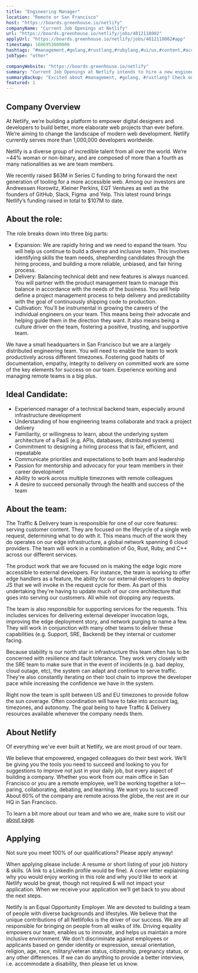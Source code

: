 ```yaml
---
title: "Engineering Manager"
location: "Remote or San Francisco"
host: "https://boards.greenhouse.io/netlify"
companyName: "Current Job Openings at Netlify"
url: "https://boards.greenhouse.io/netlify/jobs/4812118002"
applyUrl: "https://boards.greenhouse.io/netlify/jobs/4812118002#app"
timestamp: 1606953600000
hashtags: "#management,#golang,#rustlang,#rubylang,#ui/ux,#content,#accountant,#git,#operations,#figma"
jobType: "other"

companyWebsite: "https://boards.greenhouse.io/netlify"
summary: "Current Job Openings at Netlify intends to hire a new engineering manager. If you have experience working and managing remote teams is a big plus, consider applying."
summaryBackup: "Excited about #management, #golang, #rustlang? Check out this job post!"
featured: 1
---
```


## Company Overview

At Netlify, we’re building a platform to empower digital designers and developers to build better, more elaborate web projects than ever before. We’re aiming to change the landscape of modern web development. Netlify currently serves more than 1,000,000 developers worldwide.

Netlify is a diverse group of incredible talent from all over the world. We’re ~44% woman or non-binary, and are composed of more than a fourth as many nationalities as we are team members.

We recently raised $63M in Series C funding to bring forward the next generation of tooling for a more accessible web. Among our investors are Andreessen Horowitz, Kleiner Perkins, EQT Ventures as well as the founders of GitHub, Slack, Figma  and Yelp. This latest round brings Netlify’s funding raised in total to $107M to date.

## About the role:

The role breaks down into three big parts:

*   Expansion: We are rapidly hiring and we need to expand the team. You will help us continue to build a diverse and inclusive team. This involves identifying skills the team needs, shepherding candidates through the hiring process, and building a more reliable, unbiased, and fair hiring process.
*   Delivery: Balancing technical debt and new features is always nuanced. You will partner with the product management team to manage this balance in accordance with the needs of the business. You will help define a project management process to help delivery and predictability with the goal of continuously shipping code to production.
*   Cultivation: You'll be instrumental in growing the careers of the individual engineers on your team. This means being their advocate and helping guide them in the direction they want. It also means being a culture driver on the team, fostering a positive, trusting, and supportive team.

We have a small headquarters in San Francisco but we are a largely distributed engineering team. You will need to enable the team to work productively across different timezones. Fostering good habits of documentation, empathy, integrity to delivery on committed work are some of the key elements for success on our team. Experience working and managing remote teams is a big plus.

## Ideal Candidate:

*   Experienced manager of a technical backend team, especially around infrastructure development
*   Understanding of how engineering teams collaborate and track a project delivery
*   Familiarity, or willingness to learn, about the underlying system architecture of a PaaS (e.g. APIs, databases, distributed systems)
*   Commitment to designing a hiring process that is fair, efficient, and repeatable
*   Communicate priorities and expectations to both team and leadership
*   Passion for mentorship and advocacy for your team members in their career development
*   Ability to work across multiple timezones with remote colleagues
*   A desire to succeed personally through the health and success of the team

## About the team:

The Traffic & Delivery team is responsible for one of our core features: serving customer content. They are focused on the lifecycle of a single web request, determining what to do with it. This means much of the work they do operates on our edge infrastructure, a global network spanning 6 cloud providers. The team will work in a combination of Go, Rust, Ruby, and C++ across our different services.

The product work that we are focused on is making the edge logic more accessible to external developers. For instance, the team is working to offer edge handlers as a feature, the ability for our external developers to deploy JS that we will invoke in the request cycle for them. As part of this undertaking they're having to update much of our core architecture that goes into serving our customers. All while not dropping any requests.

The team is also responsible for supporting services for the requests. This includes services for delivering external developer invocation logs, improving the edge deployment story, and network purging to name a few. They will work in conjunction with many other teams to deliver these capabilities (e.g. Support, SRE, Backend) be they internal or customer facing.

Because stability is our north star in infrastructure this team often has to be concerned with resilience and fault tolerance. They work very closely with the SRE team to make sure that in the event of incidents (e.g. bad deploy, cloud outage, etc), the system can adapt and continue to serve traffic. They're also constantly iterating on their tool chain to improve the developer pace while increasing the confidence we have in the system.

Right now the team is split between US and EU timezones to provide follow the sun coverage. Often coordination will have to take into account lag, timezones, and autonomy. The goal being to have Traffic & Delivery resources available whenever the company needs them.

## About Netlify

Of everything we've ever built at Netlify, we are most proud of our team.

We believe that empowered, engaged colleagues do their best work. We’ll be giving you the tools you need to succeed and looking to you for suggestions to improve not just in your daily job, but every aspect of building a company. Whether you work from our main office in San Francisco or you are a remote employee, we’ll be working together a lot—paring, collaborating, debating, and learning. We want you to succeed! About 60% of the company are remote across the globe, the rest are in our HQ in San Francisco.

To learn a bit more about our team and who we are, make sure to visit our [about page](http://netlify.com/about).

## Applying

Not sure you meet 100% of our qualifications? Please apply anyway!

When applying please include: A resume or short listing of your job history & skills. (A link to a LinkedIn profile would be fine). A cover letter explaining why you would enjoy working in this role and why you’d like to work at Netlify would be great, though not required & will not impact your application. When we receive your application we’ll get back to you about the next steps.

Netlify is an Equal Opportunity Employer. We are devoted to building a team of people with diverse backgrounds and lifestyles. We believe that the unique contributions of all Netlifolks is the driver of our success. We are all responsible for bringing on people from all walks of life. Driving equality empowers our team, enables us to innovate, and helps us maintain a more inclusive environment. We don’t discriminate against employees or applicants based on gender identity or expression, sexual orientation, religion, age, race, military/veteran status, citizenship, pregnancy status, or any other differences. If we can do anything to provide a better interview, i.e. accommodate a disability, then please let us know.

